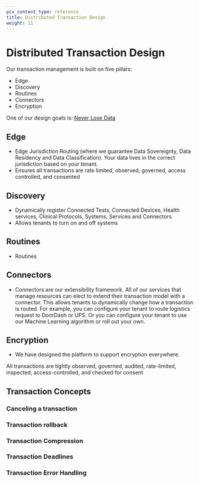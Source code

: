 ```yaml
---
pcx_content_type: reference
title: Distributed Transaction Design
weight: 11
---
```


# Distributed Transaction Design

Our transaction management is built on five pillars:

- Edge
- Discovery
- Routines
- Connectors
- Encryption

One of our design goals is: [Never Lose Data](/fundamentals/design-and-architecture/design-goals/)

## Edge

- Edge Jurisdiction Routing (where we guarantee Data Sovereignty, Data Residency and Data Classification). Your data lives in the correct jurisdiction based on your tenant.
- Ensures all transactions are rate limited, observed, governed, access controlled, and consented

## Discovery

- Dynamically register Connected Tests, Connected Devices, Health services, Clinical Protocols, Systems, Services and Connectors
- Allows tenants to turn on and off systems

## Routines

- Routines

## Connectors

- Connectors are our extensibility framework. All of our services that manage resources can elect to extend their transaction model with a connector. This allows tenants to dynamically change how a transaction is routed. For example, you can configure your tenant to route logistics request to DoorDash or UPS. Or you can configure your tenant to use our Machine Learning algorithm or roll out your own.

## Encryption

- We have designed the platform to support encryption everywhere.

All transactions are tightly observed, governed, audited, rate-limited, inspected, access-controlled, and checked for consent

## Transaction Concepts

### Canceling a transaction

### Transaction rollback

### Transaction Compression

### Transaction Deadlines

### Transaction Error Handling
